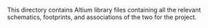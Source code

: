 This directory contains Altium library files containing all the relevant schematics, footprints, and associations of the two for the project.
